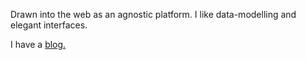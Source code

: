 <div>
  <p>Drawn into the web as an agnostic platform. I like data-modelling and elegant interfaces.</p>
    I have a <a href="https://andremonteiro.me/blog">blog.</a>
</div>
